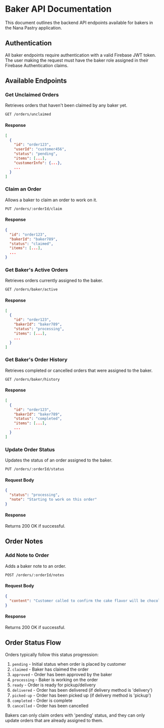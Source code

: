 # Baker API Documentation

This document outlines the backend API endpoints available for bakers in the Nana Pastry application.

## Authentication

All baker endpoints require authentication with a valid Firebase JWT token.
The user making the request must have the baker role assigned in their Firebase Authentication claims.

## Available Endpoints

### Get Unclaimed Orders

Retrieves orders that haven't been claimed by any baker yet.

```
GET /orders/unclaimed
```

#### Response
```json
[
  {
    "id": "order123",
    "userId": "customer456",
    "status": "pending",
    "items": [...],
    "customerInfo": {...},
    ...
  }
]
```

### Claim an Order

Allows a baker to claim an order to work on it.

```
PUT /orders/:orderId/claim
```

#### Response
```json
{
  "id": "order123",
  "bakerId": "baker789",
  "status": "claimed",
  "items": [...],
  ...
}
```

### Get Baker's Active Orders

Retrieves orders currently assigned to the baker.

```
GET /orders/baker/active
```

#### Response
```json
[
  {
    "id": "order123",
    "bakerId": "baker789", 
    "status": "processing",
    "items": [...],
    ...
  }
]
```

### Get Baker's Order History

Retrieves completed or cancelled orders that were assigned to the baker.

```
GET /orders/baker/history
```

#### Response
```json
[
  {
    "id": "order123",
    "bakerId": "baker789", 
    "status": "completed",
    "items": [...],
    ...
  }
]
```

### Update Order Status

Updates the status of an order assigned to the baker.

```
PUT /orders/:orderId/status
```

#### Request Body
```json
{
  "status": "processing", 
  "note": "Starting to work on this order"
}
```

#### Response
Returns 200 OK if successful.

## Order Notes

### Add Note to Order

Adds a baker note to an order.

```
POST /orders/:orderId/notes
```

#### Request Body
```json
{
  "content": "Customer called to confirm the cake flavor will be chocolate."
}
```

#### Response
Returns 200 OK if successful.

## Order Status Flow

Orders typically follow this status progression:
1. `pending` - Initial status when order is placed by customer
2. `claimed` - Baker has claimed the order
3. `approved` - Order has been approved by the baker
4. `processing` - Baker is working on the order
5. `ready` - Order is ready for pickup/delivery
6. `delivered` - Order has been delivered (if delivery method is 'delivery')
7. `picked-up` - Order has been picked up (if delivery method is 'pickup')
8. `completed` - Order is complete
9. `cancelled` - Order has been cancelled

Bakers can only claim orders with 'pending' status, and they can only update orders that are already assigned to them.
